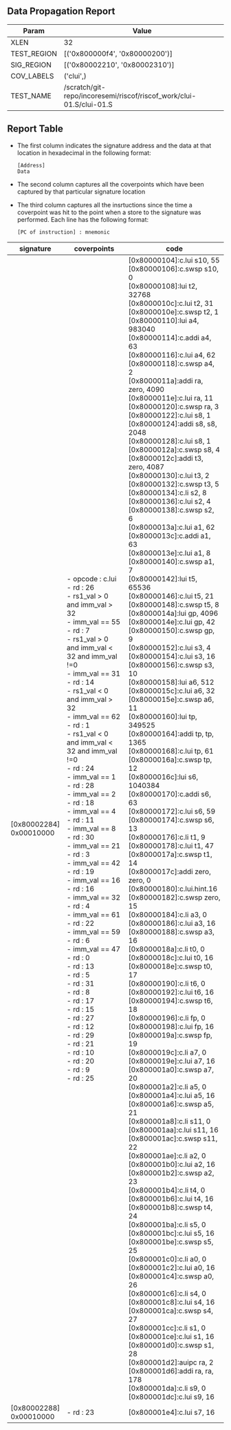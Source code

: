 
## Data Propagation Report

| Param       | Value    |
|-------------|----------|
| XLEN        | 32      |
| TEST_REGION | [('0x800000f4', '0x80000200')]      |
| SIG_REGION  | [('0x80002210', '0x80002310')]      |
| COV_LABELS  | ('clui',)      |
| TEST_NAME   | /scratch/git-repo/incoresemi/riscof/riscof_work/clui-01.S/clui-01.S    |

## Report Table

- The first column indicates the signature address and the data at that location in hexadecimal in the following format: 
  ```
  [Address]
  Data
  ```

- The second column captures all the coverpoints which have been captured by that particular signature location

- The third column captures all the insrtuctions since the time a coverpoint was
  hit to the point when a store to the signature was performed. Each line has
  the following format:
  ```
  [PC of instruction] : mnemonic
  ```

|        signature         |                                                                                                                                                                                                                                                                                                                                                                                                                                                   coverpoints                                                                                                                                                                                                                                                                                                                                                                                                                                                    |                                                                                                                                                                                                                                                                                                                                                                                                                                                                                                                                                                                                                                                                                                                                                                                                                                                                                                                                                                                                                                                                                                                                                                                                                                                                                                                                                                                                                                                                                               code                                                                                                                                                                                                                                                                                                                                                                                                                                                                                                                                                                                                                                                                                                                                                                                                                                                                                                                                                                                                                                                                                                                                                                                                                                                                                                                                                                                                                                                                                                |
|--------------------------|------------------------------------------------------------------------------------------------------------------------------------------------------------------------------------------------------------------------------------------------------------------------------------------------------------------------------------------------------------------------------------------------------------------------------------------------------------------------------------------------------------------------------------------------------------------------------------------------------------------------------------------------------------------------------------------------------------------------------------------------------------------------------------------------------------------------------------------------------------------------------------------------------------------|---------------------------------------------------------------------------------------------------------------------------------------------------------------------------------------------------------------------------------------------------------------------------------------------------------------------------------------------------------------------------------------------------------------------------------------------------------------------------------------------------------------------------------------------------------------------------------------------------------------------------------------------------------------------------------------------------------------------------------------------------------------------------------------------------------------------------------------------------------------------------------------------------------------------------------------------------------------------------------------------------------------------------------------------------------------------------------------------------------------------------------------------------------------------------------------------------------------------------------------------------------------------------------------------------------------------------------------------------------------------------------------------------------------------------------------------------------------------------------------------------------------------------------------------------------------------------------------------------------------------------------------------------------------------------------------------------------------------------------------------------------------------------------------------------------------------------------------------------------------------------------------------------------------------------------------------------------------------------------------------------------------------------------------------------------------------------------------------------------------------------------------------------------------------------------------------------------------------------------------------------------------------------------------------------------------------------------------------------------------------------------------------------------------------------------------------------------------------------------------------------------------------------------------------------------------------------------------------------------------------------------------------------------------------------------------------------------------------------------------------------------------------------------------------------------------------------------------------------------------------------------------------------------------------------------------------------------------------------------------------------|
|[0x80002284]<br>0x00010000|- opcode : c.lui<br> - rd : 26<br> - rs1_val > 0 and imm_val > 32<br> - imm_val == 55<br> - rd : 7<br> - rs1_val > 0 and imm_val < 32 and imm_val !=0 <br> - imm_val == 31<br> - rd : 14<br> - rs1_val < 0 and imm_val > 32<br> - imm_val == 62<br> - rd : 1<br> - rs1_val < 0 and imm_val < 32 and imm_val !=0 <br> - rd : 24<br> - imm_val == 1<br> - rd : 28<br> - imm_val == 2<br> - rd : 18<br> - imm_val == 4<br> - rd : 11<br> - imm_val == 8<br> - rd : 30<br> - imm_val == 21<br> - rd : 3<br> - imm_val == 42<br> - rd : 19<br> - imm_val == 16<br> - rd : 16<br> - imm_val == 32<br> - rd : 4<br> - imm_val == 61<br> - rd : 22<br> - imm_val == 59<br> - rd : 6<br> - imm_val == 47<br> - rd : 0<br> - rd : 13<br> - rd : 5<br> - rd : 31<br> - rd : 8<br> - rd : 17<br> - rd : 15<br> - rd : 27<br> - rd : 12<br> - rd : 29<br> - rd : 21<br> - rd : 10<br> - rd : 20<br> - rd : 9<br> - rd : 25<br> |[0x80000104]:c.lui s10, 55<br> [0x80000106]:c.swsp s10, 0<br> [0x80000108]:lui t2, 32768<br> [0x8000010c]:c.lui t2, 31<br> [0x8000010e]:c.swsp t2, 1<br> [0x80000110]:lui a4, 983040<br> [0x80000114]:c.addi a4, 63<br> [0x80000116]:c.lui a4, 62<br> [0x80000118]:c.swsp a4, 2<br> [0x8000011a]:addi ra, zero, 4090<br> [0x8000011e]:c.lui ra, 11<br> [0x80000120]:c.swsp ra, 3<br> [0x80000122]:c.lui s8, 1<br> [0x80000124]:addi s8, s8, 2048<br> [0x80000128]:c.lui s8, 1<br> [0x8000012a]:c.swsp s8, 4<br> [0x8000012c]:addi t3, zero, 4087<br> [0x80000130]:c.lui t3, 2<br> [0x80000132]:c.swsp t3, 5<br> [0x80000134]:c.li s2, 8<br> [0x80000136]:c.lui s2, 4<br> [0x80000138]:c.swsp s2, 6<br> [0x8000013a]:c.lui a1, 62<br> [0x8000013c]:c.addi a1, 63<br> [0x8000013e]:c.lui a1, 8<br> [0x80000140]:c.swsp a1, 7<br> [0x80000142]:lui t5, 65536<br> [0x80000146]:c.lui t5, 21<br> [0x80000148]:c.swsp t5, 8<br> [0x8000014a]:lui gp, 4096<br> [0x8000014e]:c.lui gp, 42<br> [0x80000150]:c.swsp gp, 9<br> [0x80000152]:c.lui s3, 4<br> [0x80000154]:c.lui s3, 16<br> [0x80000156]:c.swsp s3, 10<br> [0x80000158]:lui a6, 512<br> [0x8000015c]:c.lui a6, 32<br> [0x8000015e]:c.swsp a6, 11<br> [0x80000160]:lui tp, 349525<br> [0x80000164]:addi tp, tp, 1365<br> [0x80000168]:c.lui tp, 61<br> [0x8000016a]:c.swsp tp, 12<br> [0x8000016c]:lui s6, 1040384<br> [0x80000170]:c.addi s6, 63<br> [0x80000172]:c.lui s6, 59<br> [0x80000174]:c.swsp s6, 13<br> [0x80000176]:c.li t1, 9<br> [0x80000178]:c.lui t1, 47<br> [0x8000017a]:c.swsp t1, 14<br> [0x8000017c]:addi zero, zero, 0<br> [0x80000180]:c.lui.hint.16<br> [0x80000182]:c.swsp zero, 15<br> [0x80000184]:c.li a3, 0<br> [0x80000186]:c.lui a3, 16<br> [0x80000188]:c.swsp a3, 16<br> [0x8000018a]:c.li t0, 0<br> [0x8000018c]:c.lui t0, 16<br> [0x8000018e]:c.swsp t0, 17<br> [0x80000190]:c.li t6, 0<br> [0x80000192]:c.lui t6, 16<br> [0x80000194]:c.swsp t6, 18<br> [0x80000196]:c.li fp, 0<br> [0x80000198]:c.lui fp, 16<br> [0x8000019a]:c.swsp fp, 19<br> [0x8000019c]:c.li a7, 0<br> [0x8000019e]:c.lui a7, 16<br> [0x800001a0]:c.swsp a7, 20<br> [0x800001a2]:c.li a5, 0<br> [0x800001a4]:c.lui a5, 16<br> [0x800001a6]:c.swsp a5, 21<br> [0x800001a8]:c.li s11, 0<br> [0x800001aa]:c.lui s11, 16<br> [0x800001ac]:c.swsp s11, 22<br> [0x800001ae]:c.li a2, 0<br> [0x800001b0]:c.lui a2, 16<br> [0x800001b2]:c.swsp a2, 23<br> [0x800001b4]:c.li t4, 0<br> [0x800001b6]:c.lui t4, 16<br> [0x800001b8]:c.swsp t4, 24<br> [0x800001ba]:c.li s5, 0<br> [0x800001bc]:c.lui s5, 16<br> [0x800001be]:c.swsp s5, 25<br> [0x800001c0]:c.li a0, 0<br> [0x800001c2]:c.lui a0, 16<br> [0x800001c4]:c.swsp a0, 26<br> [0x800001c6]:c.li s4, 0<br> [0x800001c8]:c.lui s4, 16<br> [0x800001ca]:c.swsp s4, 27<br> [0x800001cc]:c.li s1, 0<br> [0x800001ce]:c.lui s1, 16<br> [0x800001d0]:c.swsp s1, 28<br> [0x800001d2]:auipc ra, 2<br> [0x800001d6]:addi ra, ra, 178<br> [0x800001da]:c.li s9, 0<br> [0x800001dc]:c.lui s9, 16<br> |
|[0x80002288]<br>0x00010000|- rd : 23<br>                                                                                                                                                                                                                                                                                                                                                                                                                                                                                                                                                                                                                                                                                                                                                                                                                                                                                                     |[0x800001e4]:c.lui s7, 16<br>                                                                                                                                                                                                                                                                                                                                                                                                                                                                                                                                                                                                                                                                                                                                                                                                                                                                                                                                                                                                                                                                                                                                                                                                                                                                                                                                                                                                                                                                                                                                                                                                                                                                                                                                                                                                                                                                                                                                                                                                                                                                                                                                                                                                                                                                                                                                                                                                                                                                                                                                                                                                                                                                                                                                                                                                                                                                                                                                                                      |
